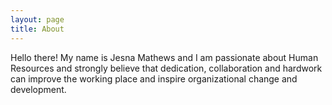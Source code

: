 ```yaml
---
layout: page
title: About
---
```


Hello there! My name is Jesna Mathews and I am passionate about Human Resources and strongly believe that dedication, collaboration and hardwork can improve the working place and inspire organizational change and development. 


